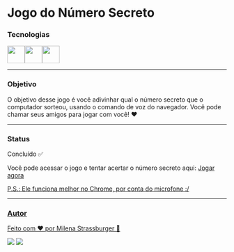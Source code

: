 # Jogo do Número Secreto

### Tecnologias

<img src="https://cdn.jsdelivr.net/gh/devicons/devicon/icons/javascript/javascript-original.svg" width="40" height="40" /><img src="https://cdn.jsdelivr.net/gh/devicons/devicon/icons/html5/html5-original.svg" width="40" height="40"/><img src="https://cdn.jsdelivr.net/gh/devicons/devicon/icons/css3/css3-original.svg" width="40" height="40"/>

---


### Objetivo

O objetivo desse jogo é você adivinhar qual o número secreto que o computador sorteou, usando o comando de voz do navegador. Você pode chamar seus amigos para jogar com você! ❤

---

### Status

Concluído ✅
<p> Você pode acessar o jogo e tentar acertar o número secreto aqui: <a href="https://miistrass.github.io/numero-secreto/">Jogar agora</p>
<p>P.S.: Ele funciona melhor no Chrome, por conta do microfone :/

---

### Autor

Feito com ❤️ por Milena Strassburger 🤘

<div>
<a href="https://instagram.com/miistrass" target="_blank"><img src="https://img.shields.io/badge/-Instagram-%23E4405F?style=for-the-badge&logo=instagram&logoColor=white" target="_blank"></a>
<a href="https://www.linkedin.com/in/milena-strassburger" target="_blank"><img src="https://img.shields.io/badge/-LinkedIn-%230077B5?style=for-the-badge&logo=linkedin&logoColor=white" target="_blank"></a>   
</div>
